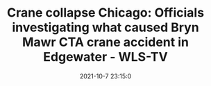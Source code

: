 ---
"title": "Crane collapse Chicago: Officials investigating what caused Bryn Mawr CTA crane accident in Edgewater - WLS-TV"
"date": "2021-10-7 23:15:0"
"feed_name": "GOOGLENEWSCONSTRUCTION"
"feed_website": "https://news.google.com/search?q=construction%2Bincident&hl=en-US&gl=US&ceid=US:en"
"feed_rss": "https://news.google.com/rss/search?q=construction%2Bincident&hl=en-US&gl=US&ceid=US:en"
"link": "https://abc7chicago.com/cta-bryn-mawr-crane-collapse-chicago/11093561/"
"source": "{'href': 'https://abc7chicago.com', 'title': 'WLS-TV'}"
"file": "_posts/2021-1-1-e841b7a48661c4ec0f41c0fc337cc79399259be1.md"
"accident": "1"
"drilling": "0"
"dead": "0"
"injured": "0"
"arrested": "0"
"place": "unknown place"
"where": "unknown site"
"causes": "unknown"
"place_uri": "unknown place"
---